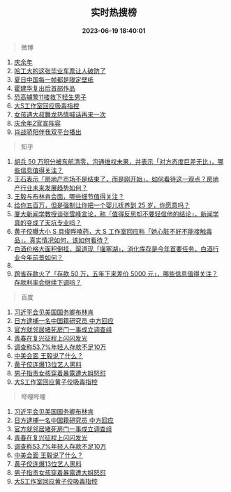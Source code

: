 <div align="center"><h2>实时热搜榜</h2><h4>2023-06-19 18:40:01</h4></div>

> 微博  

1. [庆余年](https://s.weibo.com/weibo?q=%E5%BA%86%E4%BD%99%E5%B9%B4&t=31&band_rank=1&Refer=top)<br />
2. [哈工大的这张毕业车票让人破防了](https://s.weibo.com/weibo?q=%23%E5%93%88%E5%B7%A5%E5%A4%A7%E7%9A%84%E8%BF%99%E5%BC%A0%E6%AF%95%E4%B8%9A%E8%BD%A6%E7%A5%A8%E8%AE%A9%E4%BA%BA%E7%A0%B4%E9%98%B2%E4%BA%86%23&t=31&band_rank=2&Refer=top)<br />
3. [夏日中国每一帧都是限定壁纸](https://s.weibo.com/weibo?q=%23%E5%A4%8F%E6%97%A5%E4%B8%AD%E5%9B%BD%E6%AF%8F%E4%B8%80%E5%B8%A7%E9%83%BD%E6%98%AF%E9%99%90%E5%AE%9A%E5%A3%81%E7%BA%B8%23&t=31&band_rank=3&Refer=top)<br />
4. [霍建华复出后首部作品](https://s.weibo.com/weibo?q=%23%E9%9C%8D%E5%BB%BA%E5%8D%8E%E5%A4%8D%E5%87%BA%E5%90%8E%E9%A6%96%E9%83%A8%E4%BD%9C%E5%93%81%23&t=31&band_rank=4&Refer=top)<br />
5. [恐高辅警11楼救下轻生男子](https://s.weibo.com/weibo?q=%23%E6%81%90%E9%AB%98%E8%BE%85%E8%AD%A611%E6%A5%BC%E6%95%91%E4%B8%8B%E8%BD%BB%E7%94%9F%E7%94%B7%E5%AD%90%23&t=31&band_rank=5&Refer=top)<br />
6. [大S工作室回应吸毒指控](https://s.weibo.com/weibo?q=%23%E5%A4%A7S%E5%B7%A5%E4%BD%9C%E5%AE%A4%E5%9B%9E%E5%BA%94%E5%90%B8%E6%AF%92%E6%8C%87%E6%8E%A7%23&t=31&band_rank=6&Refer=top)<br />
7. [女孩遇大叔舞龙热情喊话再来一次](https://s.weibo.com/weibo?q=%23%E5%A5%B3%E5%AD%A9%E9%81%87%E5%A4%A7%E5%8F%94%E8%88%9E%E9%BE%99%E7%83%AD%E6%83%85%E5%96%8A%E8%AF%9D%E5%86%8D%E6%9D%A5%E4%B8%80%E6%AC%A1%23&t=31&band_rank=7&Refer=top)<br />
8. [庆余年2官宣阵容](https://s.weibo.com/weibo?q=%E5%BA%86%E4%BD%99%E5%B9%B42%E5%AE%98%E5%AE%A3%E9%98%B5%E5%AE%B9&t=31&band_rank=8&Refer=top)<br />
9. [肖战骄阳伴我双平台播出](https://s.weibo.com/weibo?q=%23%E8%82%96%E6%88%98%E9%AA%84%E9%98%B3%E4%BC%B4%E6%88%91%E5%8F%8C%E5%B9%B3%E5%8F%B0%E6%92%AD%E5%87%BA%23&t=31&band_rank=9&Refer=top)<br />

> 知乎  

1. [胡兵 50 万积分被东航清零，沟通维权未果，并表示「对方态度巨差无比」，哪些信息值得关注？](https://www.zhihu.com/question/607320882)<br />
2. [王石表示「房地产市场不是结束了，而是刚开始」，如何看待这一观点？房地产行业未来发展趋势如何？](https://www.zhihu.com/question/607336662)<br />
3. [王毅与布林肯会面，哪些细节值得关注？](https://www.zhihu.com/question/607413112)<br />
4. [给你五百万，但是强制让你把一个婴儿抚养到 25 岁，你愿意吗？](https://www.zhihu.com/question/606809108)<br />
5. [厦大新闻学教授谈张雪峰言论，称「值得反思却不要轻信他的结论」，新闻学真的变成了天坑专业吗？](https://www.zhihu.com/question/607414331)<br />
6. [黄子佼曝大小 S 具俊晔嗑药，大 S 工作室回应称「她心脏不好不能接触毒品」，真实情况如何，该如何看待？](https://www.zhihu.com/question/607436138)<br />
7. [白酒价格大面积倒挂，渠道现「堰塞湖」，消化库存是今年首要任务，白酒行业今年前景如何？](https://www.zhihu.com/question/607396709)<br />
8. []()<br />
9. [跨省存款火了「存款 50 万，五年下来差价 5000 元」，哪些信息值得关注？存款利率会继续下调吗？](https://www.zhihu.com/question/607269709)<br />

> 百度  

1. [习近平会见美国国务卿布林肯](https://www.baidu.com/s?wd=%E4%B9%A0%E8%BF%91%E5%B9%B3%E4%BC%9A%E8%A7%81%E7%BE%8E%E5%9B%BD%E5%9B%BD%E5%8A%A1%E5%8D%BF%E5%B8%83%E6%9E%97%E8%82%AF&sa=fyb_news&rsv_dl=fyb_news)<br />
2. [日方逮捕一名中国籍研究员 中方回应](https://www.baidu.com/s?wd=%E6%97%A5%E6%96%B9%E9%80%AE%E6%8D%95%E4%B8%80%E5%90%8D%E4%B8%AD%E5%9B%BD%E7%B1%8D%E7%A0%94%E7%A9%B6%E5%91%98+%E4%B8%AD%E6%96%B9%E5%9B%9E%E5%BA%94&sa=fyb_news&rsv_dl=fyb_news)<br />
3. [官方就邻居堵死房门一事成立调查组](https://www.baidu.com/s?wd=%E5%AE%98%E6%96%B9%E5%B0%B1%E9%82%BB%E5%B1%85%E5%A0%B5%E6%AD%BB%E6%88%BF%E9%97%A8%E4%B8%80%E4%BA%8B%E6%88%90%E7%AB%8B%E8%B0%83%E6%9F%A5%E7%BB%84&sa=fyb_news&rsv_dl=fyb_news)<br />
4. [青春在复兴征程上闪闪发光](https://www.baidu.com/s?wd=%E9%9D%92%E6%98%A5%E5%9C%A8%E5%A4%8D%E5%85%B4%E5%BE%81%E7%A8%8B%E4%B8%8A%E9%97%AA%E9%97%AA%E5%8F%91%E5%85%89&sa=fyb_news&rsv_dl=fyb_news)<br />
5. [调查称53.7%年轻人存款不足10万](https://www.baidu.com/s?wd=%E8%B0%83%E6%9F%A5%E7%A7%B053.7%25%E5%B9%B4%E8%BD%BB%E4%BA%BA%E5%AD%98%E6%AC%BE%E4%B8%8D%E8%B6%B310%E4%B8%87&sa=fyb_news&rsv_dl=fyb_news)<br />
6. [中美会面 王毅说了什么？](https://www.baidu.com/s?wd=%E4%B8%AD%E7%BE%8E%E4%BC%9A%E9%9D%A2+%E7%8E%8B%E6%AF%85%E8%AF%B4%E4%BA%86%E4%BB%80%E4%B9%88%EF%BC%9F&sa=fyb_news&rsv_dl=fyb_news)<br />
7. [黄子佼连爆13位艺人黑料](https://www.baidu.com/s?wd=%E9%BB%84%E5%AD%90%E4%BD%BC%E8%BF%9E%E7%88%8613%E4%BD%8D%E8%89%BA%E4%BA%BA%E9%BB%91%E6%96%99&sa=fyb_news&rsv_dl=fyb_news)<br />
8. [男子指责女孩穿着暴露遭大姐怒怼](https://www.baidu.com/s?wd=%E7%94%B7%E5%AD%90%E6%8C%87%E8%B4%A3%E5%A5%B3%E5%AD%A9%E7%A9%BF%E7%9D%80%E6%9A%B4%E9%9C%B2%E9%81%AD%E5%A4%A7%E5%A7%90%E6%80%92%E6%80%BC&sa=fyb_news&rsv_dl=fyb_news)<br />
9. [大S工作室回应黄子佼吸毒指控](https://www.baidu.com/s?wd=%E5%A4%A7S%E5%B7%A5%E4%BD%9C%E5%AE%A4%E5%9B%9E%E5%BA%94%E9%BB%84%E5%AD%90%E4%BD%BC%E5%90%B8%E6%AF%92%E6%8C%87%E6%8E%A7&sa=fyb_news&rsv_dl=fyb_news)<br />

> 哔哩哔哩  

1. [习近平会见美国国务卿布林肯](https://www.baidu.com/s?wd=%E4%B9%A0%E8%BF%91%E5%B9%B3%E4%BC%9A%E8%A7%81%E7%BE%8E%E5%9B%BD%E5%9B%BD%E5%8A%A1%E5%8D%BF%E5%B8%83%E6%9E%97%E8%82%AF&sa=fyb_news&rsv_dl=fyb_news)<br />
2. [日方逮捕一名中国籍研究员 中方回应](https://www.baidu.com/s?wd=%E6%97%A5%E6%96%B9%E9%80%AE%E6%8D%95%E4%B8%80%E5%90%8D%E4%B8%AD%E5%9B%BD%E7%B1%8D%E7%A0%94%E7%A9%B6%E5%91%98+%E4%B8%AD%E6%96%B9%E5%9B%9E%E5%BA%94&sa=fyb_news&rsv_dl=fyb_news)<br />
3. [官方就邻居堵死房门一事成立调查组](https://www.baidu.com/s?wd=%E5%AE%98%E6%96%B9%E5%B0%B1%E9%82%BB%E5%B1%85%E5%A0%B5%E6%AD%BB%E6%88%BF%E9%97%A8%E4%B8%80%E4%BA%8B%E6%88%90%E7%AB%8B%E8%B0%83%E6%9F%A5%E7%BB%84&sa=fyb_news&rsv_dl=fyb_news)<br />
4. [青春在复兴征程上闪闪发光](https://www.baidu.com/s?wd=%E9%9D%92%E6%98%A5%E5%9C%A8%E5%A4%8D%E5%85%B4%E5%BE%81%E7%A8%8B%E4%B8%8A%E9%97%AA%E9%97%AA%E5%8F%91%E5%85%89&sa=fyb_news&rsv_dl=fyb_news)<br />
5. [调查称53.7%年轻人存款不足10万](https://www.baidu.com/s?wd=%E8%B0%83%E6%9F%A5%E7%A7%B053.7%25%E5%B9%B4%E8%BD%BB%E4%BA%BA%E5%AD%98%E6%AC%BE%E4%B8%8D%E8%B6%B310%E4%B8%87&sa=fyb_news&rsv_dl=fyb_news)<br />
6. [中美会面 王毅说了什么？](https://www.baidu.com/s?wd=%E4%B8%AD%E7%BE%8E%E4%BC%9A%E9%9D%A2+%E7%8E%8B%E6%AF%85%E8%AF%B4%E4%BA%86%E4%BB%80%E4%B9%88%EF%BC%9F&sa=fyb_news&rsv_dl=fyb_news)<br />
7. [黄子佼连爆13位艺人黑料](https://www.baidu.com/s?wd=%E9%BB%84%E5%AD%90%E4%BD%BC%E8%BF%9E%E7%88%8613%E4%BD%8D%E8%89%BA%E4%BA%BA%E9%BB%91%E6%96%99&sa=fyb_news&rsv_dl=fyb_news)<br />
8. [男子指责女孩穿着暴露遭大姐怒怼](https://www.baidu.com/s?wd=%E7%94%B7%E5%AD%90%E6%8C%87%E8%B4%A3%E5%A5%B3%E5%AD%A9%E7%A9%BF%E7%9D%80%E6%9A%B4%E9%9C%B2%E9%81%AD%E5%A4%A7%E5%A7%90%E6%80%92%E6%80%BC&sa=fyb_news&rsv_dl=fyb_news)<br />
9. [大S工作室回应黄子佼吸毒指控](https://www.baidu.com/s?wd=%E5%A4%A7S%E5%B7%A5%E4%BD%9C%E5%AE%A4%E5%9B%9E%E5%BA%94%E9%BB%84%E5%AD%90%E4%BD%BC%E5%90%B8%E6%AF%92%E6%8C%87%E6%8E%A7&sa=fyb_news&rsv_dl=fyb_news)<br />
